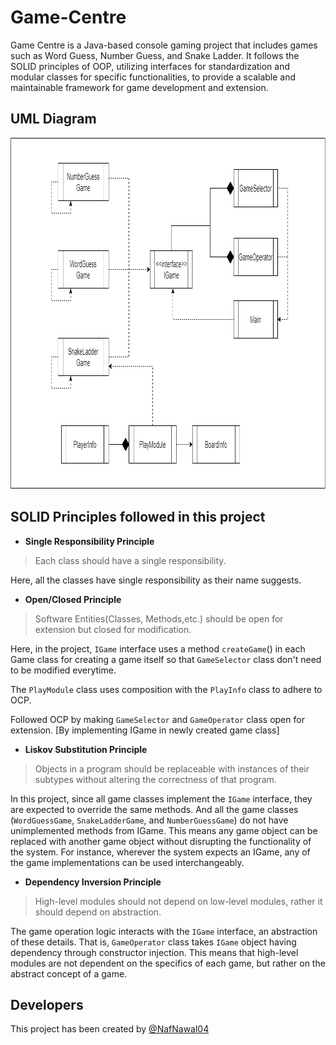 # Game-Centre
Game Centre is a Java-based console gaming project that includes games such as Word Guess, Number Guess, and Snake Ladder. It follows the SOLID principles of OOP, utilizing interfaces for standardization and modular classes for specific functionalities, to provide a scalable and maintainable framework for game development and extension.



## UML Diagram

<img height="562" src="src/uml.png" width="932" alt="UML Diagram"/>

## SOLID Principles followed in this project
- **Single Responsibility Principle**

>Each class should have a single responsibility.

  Here, all the classes have single responsibility as their name suggests.

- **Open/Closed Principle**

>Software Entities(Classes, Methods,etc.) should be open for extension but closed for modification.

  Here, in the project, `IGame` interface uses a method `createGame`() in each Game class  for creating a game itself so that `GameSelector` class don't need to be modified everytime.
  
  The `PlayModule` class uses composition with the `PlayInfo` class to adhere to OCP.

  Followed OCP by making `GameSelector` and `GameOperator` class open for extension. [By implementing IGame in newly created game class]

- **Liskov Substitution Principle**

>Objects in a program should be replaceable with instances of their subtypes without altering the correctness of that program.

  In this project, since all game classes implement the `IGame` interface, they are expected to override the same methods. And all the game classes (`WordGuessGame`, `SnakeLadderGame`, and `NumberGuessGame`) do not have unimplemented methods from IGame. This means any game object can be replaced with another game object without disrupting the functionality of the system. For instance, wherever the system expects an IGame, any of the game implementations can be used interchangeably.

- **Dependency Inversion Principle**
>High-level modules should not depend on low-level modules, rather it should depend on abstraction.

   The game operation logic interacts with the `IGame` interface, an abstraction of these details. That is, `GameOperator` class takes `IGame` object having dependency through constructor injection. This means that high-level modules are not dependent on the specifics of each game, but rather on the abstract concept of a game.
 
## Developers
 This project has been created by [@NafNawal04](https://github.com/Naf) 
